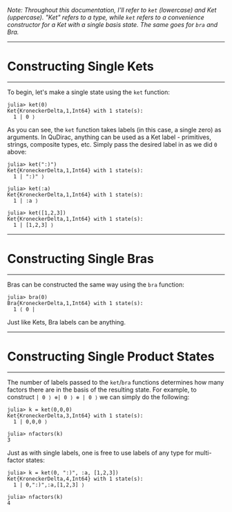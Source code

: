 *Note: Throughout this documentation, I'll refer to `ket` (lowercase) and Ket (uppercase). "Ket" refers to a type, while `ket` refers to a convenience constructor for a Ket with a single basis state. The same goes for `bra` and Bra.*

---
# Constructing Single Kets
---

To begin, let's make a single state using the `ket` function:


```
julia> ket(0)
Ket{KroneckerDelta,1,Int64} with 1 state(s):
  1 | 0 ⟩
```

As you can see, the `ket` function takes labels (in this case, a single zero) as arguments. In QuDirac, anything can be used as a Ket label - primitives, strings, composite types, etc. Simply pass the desired label in as we did `0` above:

```
julia> ket(":)")
Ket{KroneckerDelta,1,Int64} with 1 state(s):
  1 | ":)" ⟩

julia> ket(:a)
Ket{KroneckerDelta,1,Int64} with 1 state(s):
  1 | :a ⟩

julia> ket([1,2,3])
Ket{KroneckerDelta,1,Int64} with 1 state(s):
  1 | [1,2,3] ⟩
```

---
# Constructing Single Bras
---

Bras can be constructed the same way using the `bra` function:

```
julia> bra(0)
Bra{KroneckerDelta,1,Int64} with 1 state(s):
  1 ⟨ 0 |
```

Just like Kets, Bra labels can be anything.  


---
# Constructing Single Product States
---

The number of labels passed to the `ket`/`bra` functions determines how many factors there are in the basis of the resulting state. For example, to construct `| 0 ⟩ ⊗| 0 ⟩ ⊗ | 0 ⟩` we can simply do the following:


```
julia> k = ket(0,0,0)
Ket{KroneckerDelta,3,Int64} with 1 state(s):
  1 | 0,0,0 ⟩

julia> nfactors(k)
3
```

Just as with single labels, one is free to use labels of any type for multi-factor states:

```
julia> k = ket(0, ":)", :a, [1,2,3])
Ket{KroneckerDelta,4,Int64} with 1 state(s):
  1 | 0,":)",:a,[1,2,3] ⟩

julia> nfactors(k)
4
```
